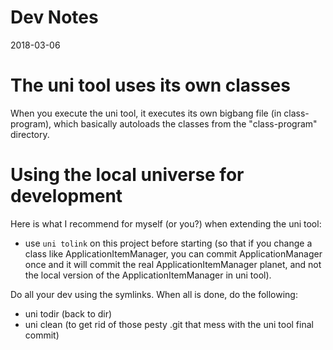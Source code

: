 Dev Notes
=================
2018-03-06




The uni tool uses its own classes
====================================

When you execute the uni tool, it executes its own bigbang file (in class-program), which
basically autoloads the classes from the "class-program" directory.



Using the local universe for development
======================

Here is what I recommend for myself (or you?) when extending the uni tool:

- use `uni tolink` on this project before starting (so that if you change a class
like ApplicationItemManager, you can commit ApplicationManager once and it will
commit the real ApplicationItemManager planet, and not the local version of the
ApplicationItemManager in uni tool).

Do all your dev using the symlinks.
When all is done, do the following:

- uni todir (back to dir) 
- uni clean (to get rid of those pesty .git that mess with the uni tool final commit) 